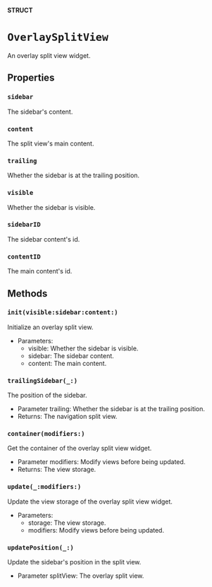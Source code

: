 **STRUCT**

# `OverlaySplitView`

An overlay split view widget.

## Properties
### `sidebar`

The sidebar's content.

### `content`

The split view's main content.

### `trailing`

Whether the sidebar is at the trailing position.

### `visible`

Whether the sidebar is visible.

### `sidebarID`

The sidebar content's id.

### `contentID`

The main content's id.

## Methods
### `init(visible:sidebar:content:)`

Initialize an overlay split view.
- Parameters:
  - visible: Whether the sidebar is visible.
  - sidebar: The sidebar content.
  - content: The main content.

### `trailingSidebar(_:)`

The position of the sidebar.
- Parameter trailing: Whether the sidebar is at the trailing position.
- Returns: The navigation split view.

### `container(modifiers:)`

Get the container of the overlay split view widget.
- Parameter modifiers: Modify views before being updated.
- Returns: The view storage.

### `update(_:modifiers:)`

Update the view storage of the overlay split view widget.
- Parameters:
    - storage: The view storage.
    - modifiers: Modify views before being updated.

### `updatePosition(_:)`

Update the sidebar's position in the split view.
- Parameter splitView: The overlay split view.
